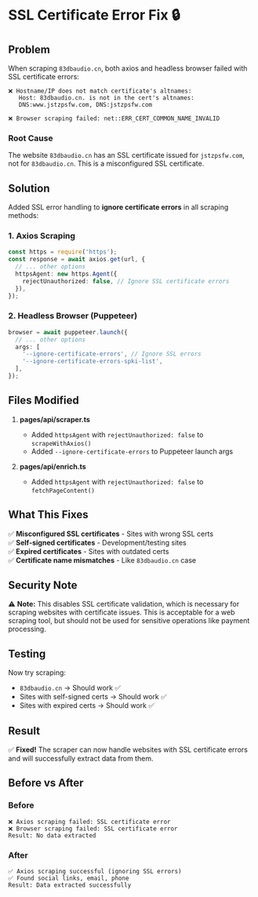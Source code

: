 # SSL Certificate Error Fix 🔒

## Problem

When scraping `83dbaudio.cn`, both axios and headless browser failed with SSL certificate errors:

```
❌ Hostname/IP does not match certificate's altnames: 
   Host: 83dbaudio.cn. is not in the cert's altnames: 
   DNS:www.jstzpsfw.com, DNS:jstzpsfw.com

❌ Browser scraping failed: net::ERR_CERT_COMMON_NAME_INVALID
```

### Root Cause
The website `83dbaudio.cn` has an SSL certificate issued for `jstzpsfw.com`, not for `83dbaudio.cn`. This is a misconfigured SSL certificate.

## Solution

Added SSL error handling to **ignore certificate errors** in all scraping methods:

### 1. Axios Scraping
```typescript
const https = require('https');
const response = await axios.get(url, {
  // ... other options
  httpsAgent: new https.Agent({
    rejectUnauthorized: false, // Ignore SSL certificate errors
  }),
});
```

### 2. Headless Browser (Puppeteer)
```typescript
browser = await puppeteer.launch({
  // ... other options
  args: [
    '--ignore-certificate-errors', // Ignore SSL errors
    '--ignore-certificate-errors-spki-list',
  ],
});
```

## Files Modified

1. **pages/api/scraper.ts**
   - Added `httpsAgent` with `rejectUnauthorized: false` to `scrapeWithAxios()`
   - Added `--ignore-certificate-errors` to Puppeteer launch args

2. **pages/api/enrich.ts**
   - Added `httpsAgent` with `rejectUnauthorized: false` to `fetchPageContent()`

## What This Fixes

✅ **Misconfigured SSL certificates** - Sites with wrong SSL certs  
✅ **Self-signed certificates** - Development/testing sites  
✅ **Expired certificates** - Sites with outdated certs  
✅ **Certificate name mismatches** - Like `83dbaudio.cn` case  

## Security Note

⚠️ **Note:** This disables SSL certificate validation, which is necessary for scraping websites with certificate issues. This is acceptable for a web scraping tool, but should not be used for sensitive operations like payment processing.

## Testing

Now try scraping:
- `83dbaudio.cn` → Should work ✅
- Sites with self-signed certs → Should work ✅
- Sites with expired certs → Should work ✅

## Result

✅ **Fixed!** The scraper can now handle websites with SSL certificate errors and will successfully extract data from them.

## Before vs After

### Before
```
❌ Axios scraping failed: SSL certificate error
❌ Browser scraping failed: SSL certificate error
Result: No data extracted
```

### After
```
✅ Axios scraping successful (ignoring SSL errors)
✅ Found social links, email, phone
Result: Data extracted successfully
```
